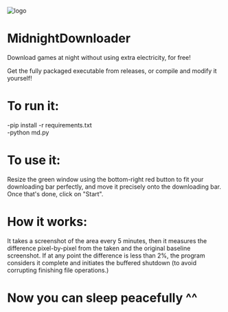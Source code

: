 ![logo](../logo.png)
# MidnightDownloader
Download games at night without using extra electricity, for free!

Get the fully packaged executable from releases, or compile and modify it yourself!

# To run it:
-pip install -r requirements.txt <br>
-python md.py

# To use it:
Resize the green window using the bottom-right red button to fit your downloading bar perfectly, and move it precisely onto the downloading bar. Once that's done, click on "Start".

# How it works:
It takes a screenshot of the area every 5 minutes, then it measures the difference pixel-by-pixel from the taken and the original baseline screenshot. If at any point the difference is less than 2%, the program considers it complete and initiates the buffered shutdown (to avoid corrupting finishing file operations.)
# Now you can sleep peacefully ^^
